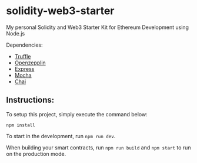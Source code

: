 # solidity-web3-starter

My personal Solidity and Web3 Starter Kit for Ethereum Development using Node.js

Dependencies:

- [Truffle](https://trufflesuite.com/)
 - [Openzepplin](https://docs.openzeppelin.com/contracts/4.x/)
 - [Express](https://expressjs.com/)
 - [Mocha](https://mochajs.org/)
 - [Chai](https://www.chaijs.com/)

Instructions:
-
To setup this project, simply execute the command below:

    npm install


To start in the development, run `npm run dev`.

When building your smart contracts, run `npm run build` and `npm start` to run on the production mode.